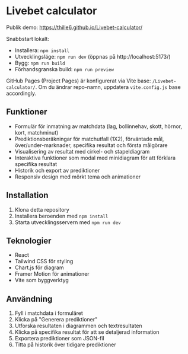 # Livebet calculator

Publik demo: https://thille6.github.io/Livebet-calculator/

Snabbstart lokalt:
- Installera: `npm install`
- Utvecklingsläge: `npm run dev` (öppnas på http://localhost:5173/)
- Bygg: `npm run build`
- Förhandsgranska build: `npm run preview`

GitHub Pages (Project Pages) är konfigurerat via Vite base: `/Livebet-calculator/`.
Om du ändrar repo-namn, uppdatera `vite.config.js` base accordingly.

## Funktioner

- Formulär för inmatning av matchdata (lag, bollinnehav, skott, hörnor, kort, matchminut)
- Prediktionsberäkningar för matchutfall (1X2), förväntade mål, över/under-marknader, specifika resultat och första målgörare
- Visualisering av resultat med cirkel- och stapeldiagram
- Interaktiva funktioner som modal med minidiagram för att förklara specifika resultat
- Historik och export av prediktioner
- Responsiv design med mörkt tema och animationer

## Installation

1. Klona detta repository
2. Installera beroenden med `npm install`
3. Starta utvecklingsservern med `npm run dev`

## Teknologier

- React
- Tailwind CSS för styling
- Chart.js för diagram
- Framer Motion för animationer
- Vite som byggverktyg

## Användning

1. Fyll i matchdata i formuläret
2. Klicka på "Generera prediktioner"
3. Utforska resultaten i diagrammen och textresultaten
4. Klicka på specifika resultat för att se detaljerad information
5. Exportera prediktioner som JSON-fil
6. Titta på historik över tidigare prediktioner